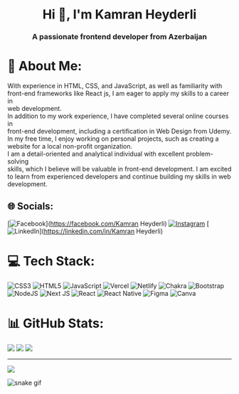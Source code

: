 <h1 align="center">Hi 👋, I'm Kamran Heyderli</h1>
<h3 align="center">A passionate frontend developer from Azerbaijan</h3>

# 💫 About Me:
With experience in HTML, CSS, and JavaScript, as well as familiarity with<br>front-end frameworks like React js, I am eager to apply my skills to a career in<br>web development.<br>In addition to my work experience, I have completed several online courses in<br>front-end development, including a certification in Web Design from Udemy.<br>In my free time, I enjoy working on personal projects, such as creating a<br>website for a local non-profit organization.<br>I am a detail-oriented and analytical individual with excellent problem-solving<br>skills, which I believe will be valuable in front-end development. I am excited<br>to learn from experienced developers and continue building my skills in web<br>development.


## 🌐 Socials:
[![Facebook](https://img.shields.io/badge/Facebook-%231877F2.svg?logo=Facebook&logoColor=white)](https://facebook.com/Kamran Heyderli) [![Instagram](https://img.shields.io/badge/Instagram-%23E4405F.svg?logo=Instagram&logoColor=white)](https://instagram.com/kamranheyderliii) [![LinkedIn](https://img.shields.io/badge/LinkedIn-%230077B5.svg?logo=linkedin&logoColor=white)](https://linkedin.com/in/Kamran Heyderli) 

# 💻 Tech Stack:
![CSS3](https://img.shields.io/badge/css3-%231572B6.svg?style=flat-square&logo=css3&logoColor=white) ![HTML5](https://img.shields.io/badge/html5-%23E34F26.svg?style=flat-square&logo=html5&logoColor=white) ![JavaScript](https://img.shields.io/badge/javascript-%23323330.svg?style=flat-square&logo=javascript&logoColor=%23F7DF1E) ![Vercel](https://img.shields.io/badge/vercel-%23000000.svg?style=flat-square&logo=vercel&logoColor=white) ![Netlify](https://img.shields.io/badge/netlify-%23000000.svg?style=flat-square&logo=netlify&logoColor=#00C7B7) ![Chakra](https://img.shields.io/badge/chakra-%234ED1C5.svg?style=flat-square&logo=chakraui&logoColor=white) ![Bootstrap](https://img.shields.io/badge/bootstrap-%238511FA.svg?style=flat-square&logo=bootstrap&logoColor=white) ![NodeJS](https://img.shields.io/badge/node.js-6DA55F?style=flat-square&logo=node.js&logoColor=white) ![Next JS](https://img.shields.io/badge/Next-black?style=flat-square&logo=next.js&logoColor=white) ![React](https://img.shields.io/badge/react-%2320232a.svg?style=flat-square&logo=react&logoColor=%2361DAFB) ![React Native](https://img.shields.io/badge/react_native-%2320232a.svg?style=flat-square&logo=react&logoColor=%2361DAFB) ![Figma](https://img.shields.io/badge/figma-%23F24E1E.svg?style=flat-square&logo=figma&logoColor=white) ![Canva](https://img.shields.io/badge/Canva-%2300C4CC.svg?style=flat-square&logo=Canva&logoColor=white)
# 📊 GitHub Stats:
![](https://github-readme-stats.vercel.app/api?username=kamranheyderli&theme=dark&hide_border=false&include_all_commits=true&count_private=true)
![](https://github-readme-streak-stats.herokuapp.com/?user=kamranheyderli&theme=dark&hide_border=false)
![](https://github-readme-stats.vercel.app/api/top-langs/?username=kamranheyderli&theme=dark&hide_border=false&include_all_commits=true&count_private=true&layout=compact)

---
[![](https://visitcount.itsvg.in/api?id=kamranheyderli&icon=6&color=0)](https://visitcount.itsvg.in)

<!-- Proudly created with GPRM ( https://gprm.itsvg.in ) -->




![snake gif](https://github.com/kamranheyderli/kamranheyderli/blob/output/github-contribution-grid-snake.svg)

